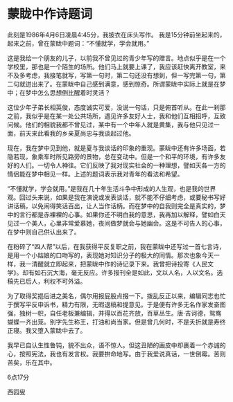 # 蒙眬中作诗题词

此刻是1986年4月6日凌晨4:45分，我披衣在床头写作。 我是15分钟前坐起来的，起来之前，曾在蒙眬中题词：“不懂就学，学会就用。”

这是我给一个朋友的儿子，以前我不曾见过的青少年写的赠言。地点似乎是在一个学校里，那也是一个陌生的场所。他们马上就要上课了，我应该赶快离开教室，来不及多考虑，我接笔就写，写第一句时，第二句还没有想到，但一写完第一句，第二句就迸出来了。在蒙眬中自己感到满意，感到惊奇。所谓蒙眬中实际上就是在梦中；在梦中怎么思想倒比醒着时灵活？

这位少年子弟长相英俊，态度诚实可爱，没说一句话，只是俯首听从。在此一刹那之前，我似乎是在某一处公共场所，遇见许多友好人士，我和他们互相招呼，互致问候。他们的相貌我都不曾见过，某中有一个中年人就是黄集，我与他只见过一面，前天来此看我的乡亲夏尚忠与我谈起过他。

现在，我在梦中见到他，就是夏与我谈话的印象的重现。蒙眬中还有许多场面，若隐若现，象乘车时所见路旁的景物，总在变动中。但是一个和平的环境，有许多友好的人们。一切令人神往。它们反映了我对现实社会的一种理想，譬如天各一方的情侣能在梦中相见一样。上述的题词表示我对青年的看法和希望。

“不懂就学，学会就用。”是我在几十年生活斗争中形成的人生观，也是我的世界观。回过头来说，如果是我在演说或发表谈话，就不能不仔细考虑，或要秘书写好讲话稿，以免闹得笑话百出，让人当作话柄。而在梦中的自我则完全是真实的，梦中的言行都是赤裸裸的心事。如果你还不明白我的意思，我再加以解释，譬如白天见过一个美人，心里非常爱慕她，夜间做梦就会与她幽会。这是不可告人的心事，在梦中则自己供认出来了。

在粉碎了“四人帮”以后，在我获得平反复职之前，我在蒙眬中还写过一首七言诗，是用一个小姑娘的口吻写的，表现她对知识分子的极大的同情。那次也象今天一样，我一清醒就立即起来，把蒙眬中作的诗记录下来。我曾把诗投寄《人民文学》。却有如石沉大海，毫无反应。许多报刊全是如此，文以人名，人以文名。选稿先已后人，利权不可外溢。

为了取得奖挹后进之美名，偶尔用报屁股点掇一下。拨乱反正以来，编辑同志也忙于撰写平反申诉书，精力有限，无暇退稿和提意见。于是便有许多无名作家发奋图强，独树一帜，自任老板兼编辑，并得以百花齐放，百草丛生。唐·吉诃德，鸳鸯蝴蝶一齐出笼。别字先生称王，打油和尚当家。但是曾几何时，不是夭折就是寿终正寝。我又堕入蒙眬中去了。

我早已自认生性鲁钝，貌不出众，语不惊人。但这丑陋的画皮中却裹着一个赤诚的心，按照宪法，我也有发言权。我要拚命地写。由于我爱说真话，一世倒霉。苦则苦矣，乐在其中。

6点17分

西园叟

